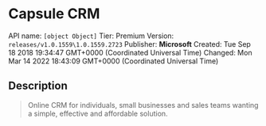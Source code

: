 # Capsule CRM
API name: `[object Object]`
Tier: Premium
Version: `releases/v1.0.1559\1.0.1559.2723`
Publisher: **Microsoft**
Created: Tue Sep 18 2018 19:34:47 GMT+0000 (Coordinated Universal Time)
Changed: Mon Mar 14 2022 18:43:09 GMT+0000 (Coordinated Universal Time)

## Description
> Online CRM for individuals, small businesses and sales teams wanting a simple, effective and affordable solution.
